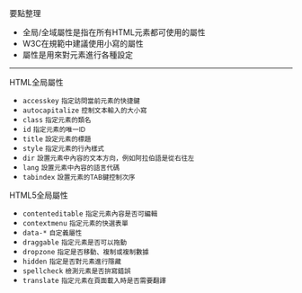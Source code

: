 要點整理
- 全局/全域屬性是指在所有HTML元素都可使用的屬性
- W3C在規範中建議使用小寫的屬性
- 屬性是用來對元素進行各種設定

---

HTML全局屬性
- `accesskey` <small>指定訪問當前元素的快捷鍵</small>
- `autocapitalize` <small>控制文本輸入的大小寫</small>
- `class` <small>指定元素的類名</small>
- `id` <small>指定元素的唯一ID</small>
- `title` <small>設定元素的標題</small>
- `style` <small>指定元素的行內樣式</small>
- `dir` <small>設置元素中內容的文本方向，例如阿拉伯語是從右往左</small>
- `lang` <small>設置元素中內容的語言代碼</small>
- `tabindex` <small>設置元素的TAB鍵控制次序</small>

HTML5全局屬性
- `contenteditable` <small>指定元素內容是否可編輯</small>
- `contextmenu` <small>指定元素的快選表單</small>
- `data-*` <small>自定義屬性</small>
- `draggable` <small>指定元素是否可以拖動</small>
- `dropzone` <small>指定是否移動、複制或複制數據</small>
- `hidden` <small>指定是否對元素進行隱藏</small>
- `spellcheck` <small>檢測元素是否拚寫錯誤</small>
- `translate` <small>指定元素在頁面載入時是否需要翻譯</small>